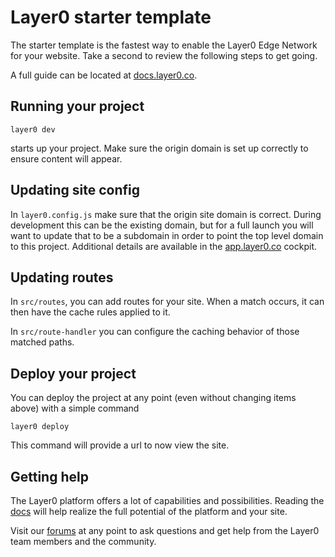 # Layer0 starter template

The starter template is the fastest way to enable the Layer0 Edge Network for your website. Take a second to review the following steps to get going.

A full guide can be located at [docs.layer0.co](https://docs.layer0.co).

## Running your project

```
layer0 dev
```

starts up your project. Make sure the origin domain is set up correctly to ensure content will appear.

## Updating site config

In `layer0.config.js` make sure that the origin site domain is correct. During development this can be the existing domain, but for a full launch you will want to update that to be a subdomain in order to point the top level domain to this project. Additional details are available in the [app.layer0.co](https://app.layer0.co) cockpit.

## Updating routes

In `src/routes`, you can add routes for your site. When a match occurs, it can then have the cache rules applied to it.

In `src/route-handler` you can configure the caching behavior of those matched paths.

## Deploy your project

You can deploy the project at any point (even without changing items above) with a simple command

```
layer0 deploy
```

This command will provide a url to now view the site.

## Getting help

The Layer0 platform offers a lot of capabilities and possibilities. Reading the [docs](https://docs.layer0.co) will help realize the full potential of the platform and your site.

Visit our [forums](https://forums.layer0.co) at any point to ask questions and get help from the Layer0 team members and the community.